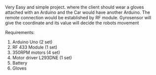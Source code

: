 Very Easy and simple project. where the client should wear a gloves attached with an Arduino and the Car would have another Arduino. The remote connection would be established by RF module. Gyrosensor will give the coordinate and its value will decide the robots movement

Requirements: 
1. Arduino Uno (2 set)
2. RF 433 Module (1 set)
3. 350RPM motors (4 set)
4. Motor driver L293DNE (1 set)
5. Battery
6. Gloves
